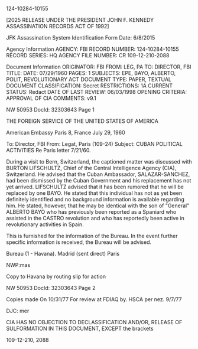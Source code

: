 124-10284-10155

[2025 RELEASE UNDER THE PRESIDENT JOHN F. KENNEDY ASSASSINATION RECORDS ACT OF 1992]

JFK Assassination System
Identification Form
Date: 6/8/2015

Agency Information
AGENCY: FBI
RECORD NUMBER: 124-10284-10155
RECORD SERIES: HQ
AGENCY FILE NUMBER: CR 109-12-210-2088

Document Information
ORIGINATOR: FBI
FROM: LEG, PA
TO: DIRECTOR, FBI
TITLE:
DATE: 07/29/1960
PAGES: 1
SUBJECTS: EPE, BAYO, ALBERTO, POLIT, REVOLUTIONARY ACT
DOCUMENT TYPE: PAPER, TEXTUAL DOCUMENT
CLASSIFICATION: Secret
RESTRICTIONS: 1A
CURRENT STATUS: Redact
DATE OF LAST REVIEW: 06/03/1998
OPENING CRITERIA: APPROVAL OF CIA
COMMENTS: v9.1

NW 50953 DocId: 32303643 Page 1

THE FOREIGN SERVICE
OF THE
UNITED STATES OF AMERICA

American Embassy
Paris 8, France
July 29, 1960

To: Director, FBI
From: Legat, Paris (109-24)
Subject: CUBAN POLITICAL ACTIVITIES
Re Paris letter 7/21/60.

During a visit to Bern, Switzerland, the captioned matter was discussed with BURTON LIFSCHULTZ, Chief of the Central Intelligence Agency (CIA), Switzerland. He advised that the Cuban Ambassador, SALAZAR-SANCHEZ, had been dismissed by the Cuban Government and his replacement has not yet arrived. LIFSCHULTZ advised that it has been rumored that he will be replaced by one BAYO. He stated that this individual has not as yet been definitely identified and no background information is available regarding him. He stated, however, that he may be identical with the son of "General" ALBERTO BAYO who has previously been reported as a Spaniard who assisted in the CASTRO revolution and who has reportedly been active in revolutionary activities in Spain.

This is furnished for the information of the Bureau. In the event further specific information is received, the Bureau will be advised.

Bureau (1 - Havana).
Madrid (sent direct)
Paris

NWP:mas

Copy to Havana
by routing slip for
action

NW 50953 DocId: 32303643 Page 2

Copies made
On 10/31/77
For review at FDIAQ by.
HSCA per nez. 9/7/77

DJC: mer

CIA HAS NO OBJECTION TO
DECLASSIFICATION AND/OR,
RELEASE OF SULFORMATION
IN THIS DOCUMENT, EXCEPT
the brackets

109-12-210, 2088
